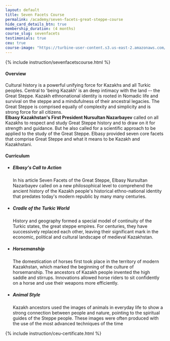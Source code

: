 ```yaml
---
layout: default
title: Seven Facets Course
permalink: /academy/seven-facets-great-steppe-course
hide_card_details_btn: true
membership_duration: (4 months)
course_slug: sevenfacets
testimonials: true
ceu: true
course-image: "https://turbine-user-content.s3.us-east-2.amazonaws.com/user-content/DCqDvAYJvrhUDSrCnctYb/d7a6f4b1-5332-4fb3-8924-d611ebbd2958.png"
---
```



<div class="bg-light pt-3 pt-md-3 pb-5 border-top--black-1">
  <div class="container">
    <div class="row">
    <!--<img class="float-right img-thumbnail" src="{{ page.course-image }}" alt="Seven Facets" />-->

{% include instruction/sevenfacetscourse.html %}

<div class="col-md-8 order-md-1">
<h4 class="mb-2 text-muted">Overview</h4>
    <p
    class="mb-4"
    >
    Cultural history is a powerful unifying force for Kazakhs and all Turkic peoples. Central to 'being Kazakh' is an deep intimacy with the land -- the Great Steppe. Kazakh ethnonational identity is rooted in Nomadic life and survival on the steppe and a mindufulness of their ancestral legacies. The Great Steppe is comprised equally of complexity and simplicity and is strong force for all citizens.
<br>
    <b>Elbasy Kazakhstan's First President Nursultan Nazarbayev</b> called on all Kazakhs to respect and study Great Steppe history and to draw on it for strength and guidance. But he also called for a scientific approach to be applied to the study of the Great Steppe. Elbasy provided seven core facets that comprise Great Steppe and what it means to be Kazakh and Kazakhstani.
  </p>

<div 
class="col-md-12 px-0">
<h4 class="d-flex justify-content-between align-items-center mb-3">
<span class="text-muted">Curriculum</span>
<!-- <a
    class="btn btn-md btn-primary ga-click-event"
    href="#"
    role="button"
    ga-label="webdev"
    ga-category="requestSyllabus"
    data-toggle="modal"
    data-target="#modal--requestSyllabus--webdev">
    <i class="fas fa-cloud-download-alt"></i> Download Syllabus
</a> -->
</h4>

<ul class="list-group mb-3">
<li class="list-group-item d-flex justify-content-between lh-condensed">
    <div>
    <h5 class="my-0">
Elbasy's Call to Action
    </h5>
    <div class="series-outline-details text-muted pt-2">
In his article Seven Facets of the Great Steppe, Elbasy Nursultan Nazarbayev called on a new philosophical level to comprehend the ancient history of the Kazakh people's historical ethno-national identity that predates today's modern republic by many many centuries.
    </div>
    </div>
</li>
<li class="list-group-item d-flex justify-content-between lh-condensed">
    <div>
    <h5 class="my-0">Cradle of the Turkic World</h5>
    <div class="series-outline-details text-muted pt-2">
        History and geography formed a special model of continuity of the Turkic states, the great steppe empires. For centuries, they have successively replaced each other, leaving their significant mark in the economic, political and cultural landscape of medieval Kazakhstan.
    </div>
    </div>
</li>
<li class="list-group-item d-flex justify-content-between lh-condensed">
    <div>
    <h5 class="my-0">
        Horsemanship
    </h5>
    <div class="series-outline-details text-muted pt-2">
        The domestication of horses first took place in the territory of modern Kazakhstan, which marked the beginning of the culture of horsemanship. The ancestors of Kazakh people invented the high saddle and stirrups. Innovations allowed horse riders to sit confidently on a horse and use their weapons more efficiently.
    </div>
    </div>
</li>
<li class="list-group-item d-flex justify-content-between lh-condensed">
  <div>
    <h5 
     class="my-0">
    Animal Style
    </h5>
    <div
    class="series-outline-details text-muted pt-2">
Kazakh ancestors used the images of animals in everyday life to show a strong connection between people and nature, pointing to the spiritual guides of the Steppe people. These images were often produced with the use of the most advanced techniques of the time
    </div>
  </div>
</li>
</ul>

</div>
</div>
</div>
</div>
{% include instruction/ceu-certificate.html %}
